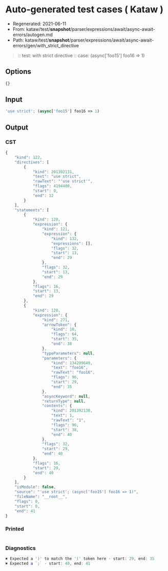 # Auto-generated test cases ( Kataw )
- Regenerated: 2021-06-11
- From: kataw/test/__snapshot__/parser/expressions/await/async-await-errors/autogen.md
- Path: kataw/test/__snapshot__/parser/expressions/await/async-await-errors/gen/with_strict_directive
> :: test: with strict directive
> :: case: (async['foo15'] foo16 => 1)
## Options

`````js
{}
`````
## Input

`````js
'use strict'; (async['foo15'] foo16 => 1)
`````
## Output

### CST

```javascript
{
    "kind": 122,
    "directives": [
        {
            "kind": 201392131,
            "text": "use strict",
            "rawText": "'use strict'",
            "flags": 4194400,
            "start": 0,
            "end": 12
        }
    ],
    "statements": [
        {
            "kind": 120,
            "expression": {
                "kind": 121,
                "expression": {
                    "kind": 132,
                    "expressions": [],
                    "flags": 32,
                    "start": 13,
                    "end": 29
                },
                "flags": 32,
                "start": 13,
                "end": 29
            },
            "flags": 16,
            "start": 13,
            "end": 29
        },
        {
            "kind": 120,
            "expression": {
                "kind": 271,
                "arrowToken": {
                    "kind": 10,
                    "flags": 64,
                    "start": 35,
                    "end": 38
                },
                "typeParameters": null,
                "parameters": {
                    "kind": 134299649,
                    "text": "foo16",
                    "rawText": "foo16",
                    "flags": 96,
                    "start": 29,
                    "end": 35
                },
                "asyncKeyword": null,
                "returnType": null,
                "contents": {
                    "kind": 201392130,
                    "text": 1,
                    "rawText": "1",
                    "flags": 96,
                    "start": 38,
                    "end": 40
                },
                "flags": 32,
                "start": 29,
                "end": 40
            },
            "flags": 16,
            "start": 29,
            "end": 40
        }
    ],
    "isModule": false,
    "source": "'use strict'; (async['foo15'] foo16 => 1)",
    "fileName": "__root__",
    "flags": 0,
    "start": 0,
    "end": 41
}
```

### Printed

```javascript

```

### Diagnostics

```javascript
✖ Expected a ')' to match the '(' token here - start: 29, end: 35
✖ Expected a `;` - start: 40, end: 41

```

